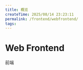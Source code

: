 ```yaml
---
title: 概览
createTime: 2025/08/14 23:23:11
permalink: /frontend/webfrontend/
tags:
---
```


# Web Frontend

前端
